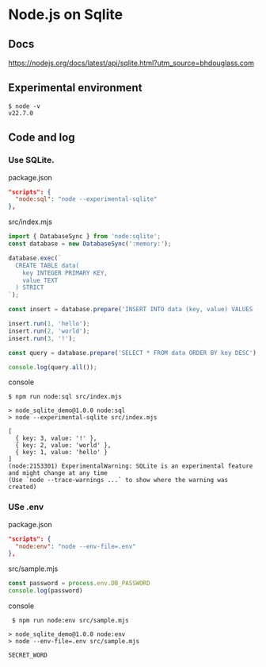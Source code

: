 # Node.js on Sqlite

## Docs

https://nodejs.org/docs/latest/api/sqlite.html?utm_source=bhdouglass.com

## Experimental environment

```text
$ node -v
v22.7.0
```

## Code and log

### Use SQLite.

package.json

```json
"scripts": {
  "node:sql": "node --experimental-sqlite"
},
```

src/index.mjs

```JavaScript
import { DatabaseSync } from 'node:sqlite';
const database = new DatabaseSync(':memory:');

database.exec(`
  CREATE TABLE data(
    key INTEGER PRIMARY KEY,
    value TEXT
  ) STRICT
`);

const insert = database.prepare('INSERT INTO data (key, value) VALUES (?, ?)');

insert.run(1, 'hello');
insert.run(2, 'world');
insert.run(3, '!');

const query = database.prepare('SELECT * FROM data ORDER BY key DESC');

console.log(query.all());

```

console

```terminal
$ npm run node:sql src/index.mjs

> node_sqlite_demo@1.0.0 node:sql
> node --experimental-sqlite src/index.mjs

[
  { key: 3, value: '!' },
  { key: 2, value: 'world' },
  { key: 1, value: 'hello' }
]
(node:2153301) ExperimentalWarning: SQLite is an experimental feature and might change at any time
(Use `node --trace-warnings ...` to show where the warning was created)
```
### USe .env

package.json

```json
"scripts": {
  "node:env": "node --env-file=.env"
},
```

src/sample.mjs

```JavaScript
const password = process.env.DB_PASSWORD
console.log(password)

```

console

```terminal
 $ npm run node:env src/sample.mjs 

> node_sqlite_demo@1.0.0 node:env
> node --env-file=.env src/sample.mjs

SECRET_WORD
```
